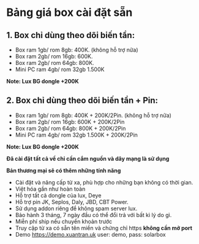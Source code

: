 # Bảng giá box cài đặt sẵn
## 1. Box chỉ dùng theo dõi biến tần:
- Box ram 1gb/ rom 8gb: 400K. (không hỗ trợ nữa)
- Box ram 2gb/ rom 16gb: 600K. 
- Box ram 2gb/ rom 64gb: 800K. 
- Mini PC ram 4gb/ rom 32gb 1.500K

**Note: Lux BG dongle +200K**
## 2. Box chỉ dùng theo dõi biến tần + Pin:
- Box ram 1gb/ rom 8gb: 400K + 200K/2Pin. (không hỗ trợ nữa)
- Box ram 2gb/ rom 16gb: 600K + 200K/2Pin
- Box ram 2gb/ rom 64gb: 800K + 200K/2Pin
- Mini PC ram 4gb/ rom 32gb 1.500K + 200K/2Pin

**Note: Lux BG dongle +200K**


**Đã cài đặt tất cả về chỉ cần cắm nguồn và dây mạng là sử dụng**

**Bản thương mại sẽ có thêm những tính năng**
- Cài đặt và nâng cấp từ xa, phù hợp cho những bạn không có thời gian.
- Việt hóa gần như hoàn toàn
- Hỗ trợ tất cả dongle của lux, Deye
- Hỗ trợ pin JK, Seplos, Daly, JBD, CBT Power.
- Sử dụng addon riêng để không spam server lux.
- Bảo hành 3 tháng, 7 ngày đầu có thể đổi trả với bất kì lý do gì.
- Miễn phí ship nếu chuyển khoản trước
- Truy cập từ xa có sẵn tên miền và chứng chỉ https **không cần mở port**
- Demo https://demo.xuantran.uk user: demo, pass: solarbox
